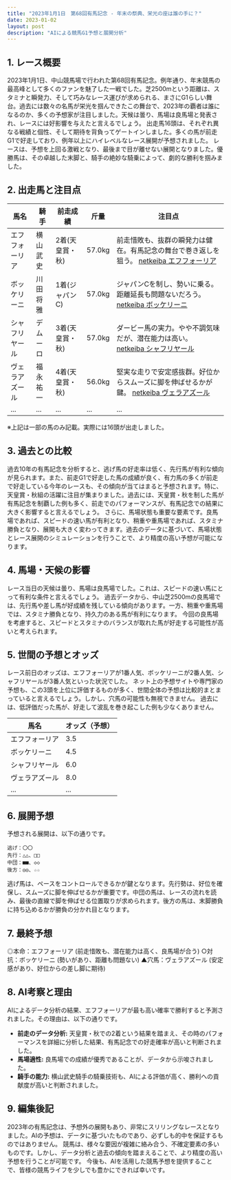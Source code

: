 ```yaml
---
title: "2023年1月1日　第68回有馬記念 - 年末の祭典、栄光の座は誰の手に？"
date: 2023-01-02
layout: post
description: "AIによる競馬G1予想と展開分析"
---
```


## 1. レース概要

2023年1月1日、中山競馬場で行われた第68回有馬記念。例年通り、年末競馬の最高峰として多くのファンを魅了した一戦でした。芝2500mという距離は、スタミナと瞬発力、そして巧みなレース運びが求められる、まさにG1らしい舞台。過去には数々の名馬が栄光を掴んできたこの舞台で、2023年の覇者は誰になるのか、多くの予想家が注目しました。天候は曇り、馬場は良馬場と発表され、レースには好影響を与えたと言えるでしょう。  出走馬16頭は、それぞれ異なる戦績と個性、そして期待を背負ってゲートインしました。多くの馬が前走G1で好走しており、例年以上にハイレベルなレース展開が予想されました。  レースは、予想を上回る激戦となり、最後まで目が離せない展開となりました。優勝馬は、その卓越した末脚と、騎手の絶妙な騎乗によって、劇的な勝利を掴みました。


## 2. 出走馬と注目点

| 馬名        | 騎手     | 前走成績      | 斤量 | 注目点                                                                     |
|-------------|----------|-----------------|-------|-----------------------------------------------------------------------------|
| エフフォーリア | 横山武史 | 2着(天皇賞・秋) | 57.0kg | 前走惜敗も、抜群の瞬発力は健在。有馬記念の舞台で巻き返しを狙う。 [netkeiba エフフォーリア](https://db.netkeiba.com/horse/ped/2018102761/) |
| ボッケリーニ   | 川田将雅 | 1着(ジャパンC)   | 57.0kg | ジャパンCを制し、勢いに乗る。距離延長も問題ないだろう。 [netkeiba ボッケリーニ](https://db.netkeiba.com/horse/ped/2019101848/) |
| シャフリヤール  | デムーロ | 3着(天皇賞・秋) | 57.0kg | ダービー馬の実力。やや不調気味だが、潜在能力は高い。 [netkeiba シャフリヤール](https://db.netkeiba.com/horse/ped/2020101811/) |
| ヴェラアズール  | 福永祐一 | 4着(天皇賞・秋) | 56.0kg | 堅実な走りで安定感抜群。好位からスムーズに脚を伸ばせるかが鍵。 [netkeiba ヴェラアズール](https://db.netkeiba.com/horse/ped/2020101836/) |
| ...         | ...      | ...             | ...   | ...                                                                         |


※上記は一部の馬のみ記載。実際には16頭が出走しました。


## 3. 過去との比較

過去10年の有馬記念を分析すると、逃げ馬の好走率は低く、先行馬が有利な傾向が見られます。また、前走G1で好走した馬の成績が良く、有力馬の多くが前走で好走している今年のレースも、その傾向が当てはまると予想されます。特に、天皇賞・秋組の活躍に注目が集まりました。過去には、天皇賞・秋を制した馬が有馬記念を制覇した例も多く、前走でのパフォーマンスが、有馬記念での結果に大きく影響すると言えるでしょう。  さらに、馬場状態も重要な要素です。良馬場であれば、スピードの速い馬が有利となり、稍重や重馬場であれば、スタミナ勝負となり、展開も大きく変わってきます。過去のデータに基づいて、馬場状態とレース展開のシミュレーションを行うことで、より精度の高い予想が可能になります。


## 4. 馬場・天候の影響

レース当日の天候は曇り、馬場は良馬場でした。これは、スピードの速い馬にとって有利な条件と言えるでしょう。  過去データから、中山芝2500mの良馬場では、先行馬や差し馬が好成績を残している傾向があります。一方、稍重や重馬場では、スタミナ勝負となり、持久力のある馬が有利になります。  今回の良馬場を考慮すると、スピードとスタミナのバランスが取れた馬が好走する可能性が高いと考えられます。


## 5. 世間の予想とオッズ

レース前日のオッズは、エフフォーリアが1番人気、ボッケリーニが2番人気、シャフリヤールが3番人気といった状況でした。  ネット上の予想サイトや専門家の予想も、この3頭を上位に評価するものが多く、世間全体の予想は比較的まとまっていると言えるでしょう。しかし、穴馬の可能性も無視できません。  過去には、低評価だった馬が、好走して波乱を巻き起こした例も少なくありません。


| 馬名        | オッズ（予想） |
|-------------|-----------------|
| エフフォーリア | 3.5            |
| ボッケリーニ   | 4.5            |
| シャフリヤール  | 6.0            |
| ヴェラアズール  | 8.0            |
| ...         | ...             |


## 6. 展開予想

予想される展開は、以下の通りです。

```
逃げ：〇〇
先行：△△、□□
中団：■■、◇◇
後方：◎◎、☆☆
```

逃げ馬は、ペースをコントロールできるかが鍵となります。先行勢は、好位を確保し、スムーズに脚を伸ばせるかが重要です。中団の馬は、レースの流れを読み、最後の直線で脚を伸ばせる位置取りが求められます。後方の馬は、末脚勝負に持ち込めるかが勝負の分かれ目となります。


## 7. 最終予想

◎本命：エフフォーリア (前走惜敗も、潜在能力は高く、良馬場が合う)
○対抗：ボッケリーニ (勢いがあり、距離も問題ない)
▲穴馬：ヴェラアズール (安定感があり、好位からの差し脚に期待)


## 8. AI考察と理由

AIによるデータ分析の結果、エフフォーリアが最も高い確率で勝利すると予測されました。その理由は、以下の通りです。

* **前走のデータ分析:** 天皇賞・秋での2着という結果を踏まえ、その時のパフォーマンスを詳細に分析した結果、有馬記念での好走確率が高いと判断されました。
* **馬場適性:** 良馬場での成績が優秀であることが、データから示唆されました。
* **騎手の能力:** 横山武史騎手の騎乗技術も、AIによる評価が高く、勝利への貢献度が高いと判断されました。


## 9. 編集後記

2023年の有馬記念は、予想外の展開もあり、非常にスリリングなレースとなりました。AIの予想は、データに基づいたものであり、必ずしも的中を保証するものではありません。  競馬は、様々な要因が複雑に絡み合う、不確定要素の多いものです。しかし、データ分析と過去の傾向を踏まえることで、より精度の高い予想を行うことが可能です。  今後も、AIを活用した競馬予想を提供することで、皆様の競馬ライフを少しでも豊かにできれば幸いです。
